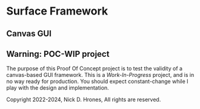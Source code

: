 # Surface Framework  
## Canvas GUI  

## Warning: POC-WIP project
The purpose of this Proof Of Concept project is to test the validity of a canvas-based GUI framework. 
This is a _Work-In-Progress_ project, and is in no way ready for production. 
You should expect constant-change while I play with the design and implementation.

Copyright 2022-2024, Nick D. Hrones, All rights are reserved.